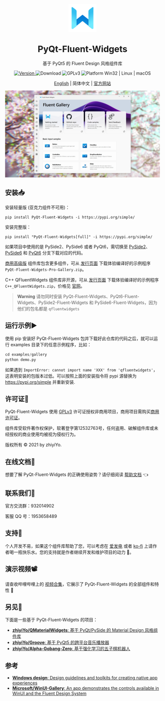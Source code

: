 <p align="center">
  <img width="18%" align="center" src="https://raw.githubusercontent.com/zhiyiYo/PyQt-Fluent-Widgets/master/docs/source/_static/logo.png" alt="logo">
</p>
  <h1 align="center">
  PyQt-Fluent-Widgets
</h1>
<p align="center">
  基于 PyQt5 的 Fluent Design 风格组件库
</p>

<p align="center">
  <a href="https://pypi.org/project/PyQt-Fluent-Widgets" target="_blank">
    <img src="https://img.shields.io/pypi/v/pyqt-fluent-widgets?color=%2334D058&label=Version" alt="Version">
  </a>

  <a style="text-decoration:none">
    <img src="https://static.pepy.tech/personalized-badge/pyqt-fluent-widgets?period=total&units=international_system&left_color=grey&right_color=brightgreen&left_text=Downloads" alt="Download"/>
  </a>

  <a style="text-decoration:none">
    <img src="https://img.shields.io/badge/License-GPLv3-blue?color=#4ec820" alt="GPLv3"/>
  </a>

  <a style="text-decoration:none">
    <img src="https://img.shields.io/badge/Platform-Win32%20|%20Linux%20|%20macOS-blue?color=#4ec820" alt="Platform Win32 | Linux | macOS"/>
  </a>
</p>

<p align="center">
<a href="../README.md">English</a> | 简体中文 | <a href="https://qfluentwidgets.com/">官方网站</a>
</p>

![Interface](https://raw.githubusercontent.com/zhiyiYo/PyQt-Fluent-Widgets/master/docs/source/_static/Interface.jpg)


## 安装📥
安装轻量版 (亚克力组件不可用)：
```shell
pip install PyQt-Fluent-Widgets -i https://pypi.org/simple/
```
安装完整版：
```shell
pip install "PyQt-Fluent-Widgets[full]" -i https://pypi.org/simple/
```

如果项目中使用的是 PySide2、PySide6 或者 PyQt6，需切换至 [PySide2](https://github.com/zhiyiYo/PyQt-Fluent-Widgets/tree/PySide2)、[PySide6](https://github.com/zhiyiYo/PyQt-Fluent-Widgets/tree/PySide6) 和 [PyQt6](https://github.com/zhiyiYo/PyQt-Fluent-Widgets/tree/PyQt6) 分支下载对应的代码。

[商用高级版](https://qfluentwidgets.com/zh/pages/pro) 组件库包含更多组件，可从 [发行页面](https://github.com/zhiyiYo/PyQt-Fluent-Widgets/releases) 下载体验编译好的示例程序 `PyQt-Fluent-Widgets-Pro-Gallery.zip`。

C++ QFluentWidgets 组件库非开源，可从 [发行页面](https://github.com/zhiyiYo/PyQt-Fluent-Widgets/releases) 下载体验编译好的示例程序 `C++_QFluentWidgets.zip`，价格见 [官网](https://qfluentwidgets.com/zh/price)。

> **Warning**
> 请勿同时安装 PyQt-Fluent-Widgets、PyQt6-Fluent-Widgets、PySide2-Fluent-Widgets 和 PySide6-Fluent-Widgets，因为他们的包名都是 `qfluentwidgets`


## 运行示例▶️
使用 pip 安装好 PyQt-Fluent-Widgets 包并下载好此仓库的代码之后，就可以运行 examples 目录下的任意示例程序，比如：
```python
cd examples/gallery
python demo.py
```

如果遇到 `ImportError: cannot import name 'XXX' from 'qfluentwidgets'`，这表明安装的包版本过低。可以按照上面的安装指令将 pypi 源替换为 https://pypi.org/simple 并重新安装.


## 许可证📄
PyQt-Fluent-Widgets 使用 [GPLv3](./LICENSE) 许可证授权非商用项目，商用项目需购买[商用许可证](https://qfluentwidgets.com/zh/price)。

组件库受软件著作权保护，软著登字第12532763号，任何盗用、破解组件库或未经授权的商业使用均被视为侵权行为。

版权所有 © 2021 by zhiyiYo.

## 在线文档📕
想要了解 PyQt-Fluent-Widgets 的正确使用姿势？请仔细阅读 [帮助文档](https://qfluentwidgets.com/zh/) 👈

## 联系我们🚩
官方交流群：932014902

客服 QQ 号：1953658489


## 支持💖
个人开发不易，如果这个组件库帮助了您，可以考虑在 [爱发电](https://afdian.net/a/zhiyiYo) 或者 [ko-fi](https://ko-fi.com/zhiyiYo) 上请作者喝一瓶快乐水。您的支持就是作者继续开发和维护项目的动力 🥰。

## 演示视频📽️
请查收哔哩哔哩上的 [视频合集](https://www.bilibili.com/video/BV12c411L73q)，它展示了 PyQt-Fluent-Widgets 的全部组件和特性 🎉


## 另见👀
下面是一些基于 PyQt-Fluent-Widgets 的项目：
* [**zhiyiYo/QMaterialWidgets**: 基于 PyQt/PySide 的 Material Design 风格组件库](https://qmaterialwidgets.vercel.app/zh/)
* [**zhiyiYo/Groove**: 基于 PyQt5 的跨平台音乐播放器](https://github.com/zhiyiYo/Groove)
* [**zhiyiYo/Alpha-Gobang-Zero**: 基于强化学习的五子棋机器人](https://github.com/zhiyiYo/Alpha-Gobang-Zero)

## 参考
* [**Windows design**: Design guidelines and toolkits for creating native app experiences](https://learn.microsoft.com/zh-cn/windows/apps/design/)
* [**Microsoft/WinUI-Gallery**: An app demonstrates the controls available in WinUI and the Fluent Design System](https://github.com/microsoft/WinUI-Gallery)
